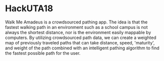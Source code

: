 # HackUTA18

Walk Me Amadeus is a crowdsourced pathing app. 
The idea is that the fastest walking path in an environment such as a school campus is not always the shortest distance, nor is the environment easily mappable by computers. 
By utilizing crowdsourced path data, we can create a weighted map of previously traveled paths that can take distance, speed, 'maturity', and weight of the path combined with an intelligent pathing algorithm to find the fastest possible path for the user.
